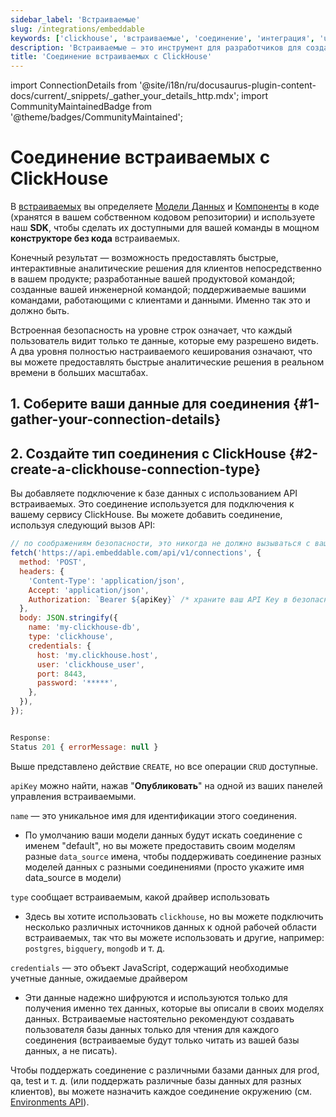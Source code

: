 ```yaml
---
sidebar_label: 'Встраиваемые'
slug: /integrations/embeddable
keywords: ['clickhouse', 'встраиваемые', 'соединение', 'интеграция', 'ui']
description: 'Встраиваемые — это инструмент для разработчиков для создания быстрых, интерактивных и полностью настраиваемых аналитических решений прямо в вашем приложении.'
title: 'Соединение встраиваемых с ClickHouse'
---
```


import ConnectionDetails from '@site/i18n/ru/docusaurus-plugin-content-docs/current/_snippets/_gather_your_details_http.mdx';
import CommunityMaintainedBadge from '@theme/badges/CommunityMaintained';


# Соединение встраиваемых с ClickHouse

<CommunityMaintainedBadge/>

В [встраиваемых](https://embeddable.com/) вы определяете [Модели Данных](https://trevorio.notion.site/Data-modeling-35637bbbc01046a1bc47715456bfa1d8) и [Компоненты](https://trevorio.notion.site/Using-components-761f52ac2d0743b488371088a1024e49) в коде (хранятся в вашем собственном кодовом репозитории) и используете наш **SDK**, чтобы сделать их доступными для вашей команды в мощном **конструкторе без кода** встраиваемых.

Конечный результат — возможность предоставлять быстрые, интерактивные аналитические решения для клиентов непосредственно в вашем продукте; разработанные вашей продуктовой командой; созданные вашей инженерной командой; поддерживаемые вашими командами, работающими с клиентами и данными. Именно так это и должно быть.

Встроенная безопасность на уровне строк означает, что каждый пользователь видит только те данные, которые ему разрешено видеть. А два уровня полностью настраиваемого кеширования означают, что вы можете предоставлять быстрые аналитические решения в реальном времени в больших масштабах.

## 1. Соберите ваши данные для соединения {#1-gather-your-connection-details}
<ConnectionDetails />

## 2. Создайте тип соединения с ClickHouse {#2-create-a-clickhouse-connection-type}

Вы добавляете подключение к базе данных с использованием API встраиваемых. Это соединение используется для подключения к вашему сервису ClickHouse. Вы можете добавить соединение, используя следующий вызов API:

```javascript
// по соображениям безопасности, это никогда не должно вызываться с вашей клиентской стороны
fetch('https://api.embeddable.com/api/v1/connections', {
  method: 'POST',
  headers: {
    'Content-Type': 'application/json',
    Accept: 'application/json',
    Authorization: `Bearer ${apiKey}` /* храните ваш API Key в безопасности */,
  },
  body: JSON.stringify({
    name: 'my-clickhouse-db',
    type: 'clickhouse',
    credentials: {
      host: 'my.clickhouse.host',
      user: 'clickhouse_user',
      port: 8443,
      password: '*****',
    },
  }),
});


Response:
Status 201 { errorMessage: null }
```

Выше представлено действие `CREATE`, но все операции `CRUD` доступные.

`apiKey` можно найти, нажав "**Опубликовать**" на одной из ваших панелей управления встраиваемыми.

`name` — это уникальное имя для идентификации этого соединения.
- По умолчанию ваши модели данных будут искать соединение с именем "default", но вы можете предоставить своим моделям разные `data_source` имена, чтобы поддерживать соединение разных моделей данных с разными соединениями (просто укажите имя data_source в модели)

`type` сообщает встраиваемым, какой драйвер использовать

- Здесь вы хотите использовать `clickhouse`, но вы можете подключить несколько различных источников данных к одной рабочей области встраиваемых, так что вы можете использовать и другие, например: `postgres`, `bigquery`, `mongodb` и т. д.

`credentials` — это объект JavaScript, содержащий необходимые учетные данные, ожидаемые драйвером
- Эти данные надежно шифруются и используются только для получения именно тех данных, которые вы описали в своих моделях данных.
Встраиваемые настоятельно рекомендуют создавать пользователя базы данных только для чтения для каждого соединения (встраиваемые будут только читать из вашей базы данных, а не писать).

Чтобы поддержать соединение с различными базами данных для prod, qa, test и т. д. (или поддержать различные базы данных для разных клиентов), вы можете назначить каждое соединение окружению (см. [Environments API](https://www.notion.so/Environments-API-497169036b5148b38f7936aa75e62949?pvs=21)).
